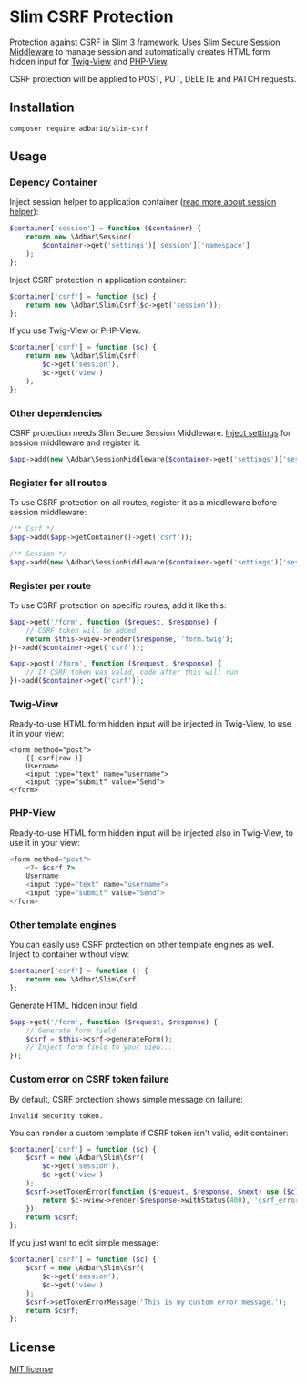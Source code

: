 # Slim CSRF Protection
Protection against CSRF in [Slim 3 framework](http://www.slimframework.com/).
Uses [Slim Secure Session Middleware](https://github.com/adbario/slim-secure-session-middleware) to manage session and
automatically creates HTML form hidden input for [Twig-View](https://github.com/slimphp/Twig-View) and [PHP-View](https://github.com/slimphp/PHP-View).

CSRF protection will be applied to POST, PUT, DELETE and PATCH requests.

## Installation

```
composer require adbario/slim-csrf
```

## Usage

### Depency Container
Inject session helper to application container ([read more about session helper](https://github.com/adbario/slim-secure-session-middleware)):
```php
$container['session'] = function ($container) {
    return new \Adbar\Session(
        $container->get('settings')['session']['namespace']
    );
};
```

Inject CSRF protection in application container:

```php
$container['csrf'] = function ($c) {
    return new \Adbar\Slim\Csrf($c->get('session'));
};
```

If you use Twig-View or PHP-View:

```php
$container['csrf'] = function ($c) {
    return new \Adbar\Slim\Csrf(
        $c->get('session'),
        $c->get('view')
    );
};
```

### Other dependencies
CSRF protection needs Slim Secure Session Middleware.
[Inject settings](https://github.com/adbario/slim-secure-session-middleware) for session middleware and register it:

```php
$app->add(new \Adbar\SessionMiddleware($container->get('settings')['session']));
```

### Register for all routes
To use CSRF protection on all routes, register it as a middleware before session middleware:

```php
/** Csrf */
$app->add($app->getContainer()->get('csrf'));

/** Session */
$app->add(new \Adbar\SessionMiddleware($container->get('settings')['session']));
```

### Register per route
To use CSRF protection on specific routes, add it like this:

```php
$app->get('/form', function ($request, $response) {
    // CSRF token will be added
    return $this->view->render($response, 'form.twig');
})->add($container->get('csrf'));

$app->post('/form', function ($request, $response) {
    // If CSRF token was valid, code after this will run
})->add($container->get('csrf'));
```

### Twig-View
Ready-to-use HTML form hidden input will be injected in Twig-View, to use it in your view:

```twig
<form method="post">
    {{ csrf|raw }}
    Username
    <input type="text" name="username">
    <input type="submit" value="Send">
</form>
```

### PHP-View
Ready-to-use HTML form hidden input will be injected also in Twig-View, to use it in your view:

```php
<form method="post">
    <?= $csrf ?>
    Username
    <input type="text" name="username">
    <input type="submit" value="Send">
</form>
```

### Other template engines
You can easily use CSRF protection on other template engines as well. Inject to container without view:

```php
$container['csrf'] = function () {
    return new \Adbar\Slim\Csrf;
};
```

Generate HTML hidden input field:

```php
$app->get('/form', function ($request, $response) {
    // Generate form field
    $csrf = $this->csrf->generateForm();
    // Inject form field to your view...
});
```

### Custom error on CSRF token failure
By default, CSRF protection shows simple message on failure:

```
Invalid security token.
```

You can render a custom template if CSRF token isn't valid, edit container:

```php
$container['csrf'] = function ($c) {
    $csrf = new \Adbar\Slim\Csrf(
        $c->get('session'),
        $c->get('view')
    );
    $csrf->setTokenError(function ($request, $response, $next) use ($c) {
        return $c->view->render($response->withStatus(400), 'csrf_error.twig');
    });
    return $csrf;
};
```

If you just want to edit simple message:

```php
$container['csrf'] = function ($c) {
    $csrf = new \Adbar\Slim\Csrf(
        $c->get('session'),
        $c->get('view')
    );
    $csrf->setTokenErrorMessage('This is my custom error message.');
    return $csrf;
};
```

## License

[MIT license](LICENSE.md)
